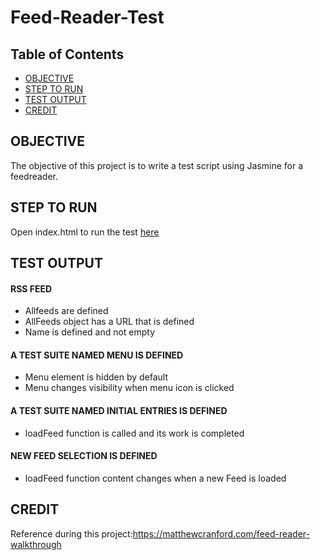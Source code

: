 # Feed-Reader-Test

## Table of Contents

* [OBJECTIVE](#objective)
* [STEP TO RUN](#steptorun)
* [TEST OUTPUT](#testoutput)
* [CREDIT](#credit)


## OBJECTIVE

The objective of this project is to write a test script using Jasmine for a feedreader.

## STEP TO RUN
Open index.html to run the test [here](https://cscodeacct.github.io/Feed-Reader-Test/)

## TEST OUTPUT
#### RSS FEED
* Allfeeds are defined
* AllFeeds object has a URL that is defined
* Name is defined and not empty

#### A TEST SUITE NAMED MENU IS DEFINED
* Menu element is hidden by default
* Menu changes visibility when menu icon is clicked

#### A TEST SUITE NAMED INITIAL ENTRIES IS DEFINED
* loadFeed function is called and its work is completed

#### NEW FEED SELECTION IS DEFINED
* loadFeed function content changes when a new Feed is loaded

## CREDIT

 Reference during this project:https://matthewcranford.com/feed-reader-walkthrough
